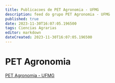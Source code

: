 ```yaml
---
title: Publicacoes de PET Agronomia - UFMG
description: feed do grupo PET Agronomia - UFMG
published: true
date: 2023-11-30T16:07:05.196500
tags: Ciencias Agrarias
editor: markdown
dateCreated: 2023-11-30T16:07:05.196500
---
```


# PET Agronomia
[PET Agronomia - UFMG](/grupo/201PETAgronomiaUFMG.md)